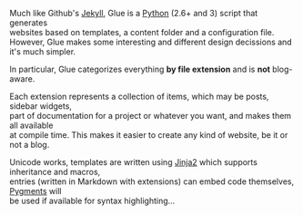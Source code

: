 
Much like Github's [Jekyll][], Glue is a [Python][] (2.6+ and 3) script that generates  
websites based on templates, a content folder and a configuration file.  
However, Glue makes some interesting and different design decissions and it's much simpler. 

In particular, Glue categorizes everything **by file extension** and is **not** blog-aware.

Each extension represents a collection of items, which may be posts, sidebar widgets,  
part of documentation for a project or whatever you want, and makes them all available  
at compile time. This makes it easier to create any kind of website, be it or not a blog.

Unicode works, templates are written using [Jinja2][] which supports inheritance and macros,  
entries (written in Markdown with extensions) can embed code themselves, [Pygments][] will  
be used if available for syntax highlighting...

[Jekyll]:   http://github.com/mojombo/jekyll
[Python]:   http://www.python.org
[Jinja2]:   http://jinja.pocoo.org/docs/
[Pygments]: http://pygments.org

